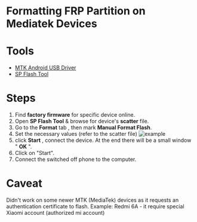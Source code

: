 # Formatting FRP Partition on Mediatek Devices

# Tools
- [MTK Android USB Driver](Drivers/MTK_Android_USB_Driver.zip) 
- [SP Flash Tool](Tools/SP_Flash_Tool_exe_Windows_v5.1916.00.000.zip)

# Steps
1. Find **factory firmware** for specific device online.
2. Open **SP Flash Tool** & browse for device's **scatter** file.
3. Go to the **Format** tab , then mark **Manual Format Flash**.
4. Set the necessary values (refer to the scatter file)
![example](https://i.imgur.com/Tw9y7IX.png)
5. click **Start** , connect the device. At the end there will be a small window " **OK** ".
6. Click on "Start".
7. Connect the switched off phone to the computer.

# Caveat
Didn't work on some newer MTK (MediaTek) devices as it requests an authentication certificate to flash.
Example: Redmi 6A - it require special Xiaomi account (authorized mi account)
